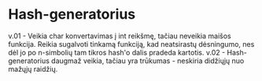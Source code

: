 # Hash-generatorius
v.01 - Veikia char konvertavimas į int reikšmę, tačiau neveikia maišos funkcija. Reikia sugalvoti tinkamą funkciją, kad neatsirastų dėsningumo, nes dėl jo po n-simbolių tam tikros hash'o dalis pradeda kartotis.
v.02 - Hash-generatorius daugmaž veikia, tačiau yra trūkumas - neskiria didžiųjų nuo mažųjų raidžių.
